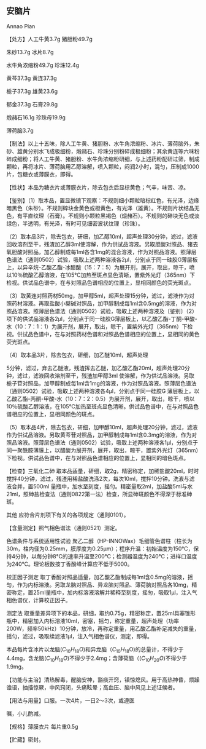 ## 安脑片

Annao Pian

【处方】人工牛黄3.7g 猪胆粉49.7g

朱砂13.7g 冰片8.7g

水牛角浓缩粉49.7g 珍珠12.4g

黄芩37.3g 黄连37.3g

栀子37.3g 雄黄23.6g

郁金37.3g 石膏29.8g

煅赭石16.1g 珍珠母19.9g

薄荷脑3.7g

【制法】以上十五味，除人工牛黄、猪胆粉、水牛角浓缩粉、冰片、薄荷脑外，朱砂、雄黄分别水飞成极细粉，煅赭石、珍珠分别粉碎成极细粉；其余黄连等六味粉碎成细粉；将人工牛黄、猪胆粉、水牛角浓缩粉研细，与上述药粉配研过筛，制成颗粒，再将冰片、薄荷脑用乙醇溶解，喷入颗粒，闷润2小时，混匀，压制成1000片，包糖衣或薄膜衣，即得。

【性状】本品为糖衣片或薄膜衣片，除去包衣后显棕黄色；气辛，味苦、凉。

【鉴别】（1）取本品，置显微镜下观察：不规则细小颗粒暗棕红色，有光泽，边缘暗黑色（朱砂）。不规则碎块金黄色或橙黄色，有光泽（雄黄）。不规则片状结晶无色，有平直纹理（石膏）。不规则小颗粒黑褐色（煅赭石）。不规则的碎块无色或淡绿色，半透明，有光泽，有时可见细密波状纹理（珍珠）。

（2）取本品3片，除去包衣，研细，加乙醇10ml，超声处理30分钟，滤过，滤液回收溶剂至干，残渣加乙醇3ml使溶解，作为供试品溶液。另取胆酸对照品、猪去氧胆酸对照品，加乙醇制成每1ml各含1mg的混合溶液，作为对照品溶液。照薄层色谱法（通则0502）试验，吸取上述两种溶液各2μl，分别点于同一硅胶G薄层板上，以异辛烷-乙酸乙酯-冰醋酸（15：7：5）为展开剂，展开，取出，晾干，喷以10％硫酸乙醇溶液，在105℃加热至斑点显色清晰，置紫外光灯（365nm）下检视。供试品色谱中，在与对照品色谱相应的位置上，显相同颜色的荧光斑点。

（3）取黄连对照药材50mg，加甲醇5ml，超声处理15分钟，滤过，滤液作为对照药材溶液。再取盐酸小檗碱对照品，加甲醇制成每1ml含0.5mg的溶液，作为对照品溶液。照薄层色谱法（通则0502）试验，吸取上述两种溶液及〔鉴别〕（2）项下的供试品溶液各2μl，分别点于同一硅胶G薄层板上，以乙酸乙酯-丁酮-甲酸-水（10：7：1：1）为展开剂，展开，取出，晾干，置紫外光灯（365nm）下检视。供试品色谱中，在与对照药材色谱和对照品色谱相应的位置上，显相同的黄色荧光斑点。

（4）取本品3片，除去包衣，研细，加乙醚10ml，超声处理

5分钟，滤过，弃去乙醚液，残渣挥去乙醚，加乙酸乙酯20ml，超声处理20分钟，滤过，滤液回收溶剂至干，残渣加甲醇3ml 使溶解，作为供试品溶液。另取栀子苷对照品，加甲醇制成每1ml含1mg的溶液，作为对照品溶液。照薄层色谱法（通则0502）试验，吸取上述两种溶液各4μl，分别点于同一硅胶G 薄层板上，以乙酸乙酯-丙酮-甲酸-水（10：7：2：0.5）为展开剂，展开，取出，晾干，喷以10％硫酸乙醇溶液，在105℃加热至斑点显色清晰。供试品色谱中，在与对照品色谱相应的位置上，显相同颜色的斑点。

（5）取本品4片，除去包衣，研细，加甲醇10ml，超声处理20分钟，滤过，滤液作为供试品溶液。另取黄芩苷对照品，加甲醇制成每1ml含0.3mg的溶液，作为对照品溶液。照薄层色谱法（通则0502）试验，吸取上述两种溶液各1μl，分别点于同一聚酰胺薄膜上，以醋酸为展开剂，展开，取出，晾干，置紫外光灯（365nm）下检视。供试品色谱中，在与对照品色谱相应的位置上，显相同的暗色斑点。

【检查】三氧化二砷 取本品适量，研细，取2g，精密称定，加稀盐酸20ml，时时搅拌40分钟，滤过，残渣用稀盐酸洗涤2次，每次10ml，搅拌10分钟。洗液与滤液合并，置500ml 量瓶中，加水至刻度，摇匀。精密量取2ml，加盐酸5ml与水21ml，照砷盐检查法（通则0822第一法）检查，所显砷斑颜色不得深于标准砷斑。

其他 应符合片剂项下有关的各项规定（通则0101）。

【含量测定】照气相色谱法（通则0521）测定。

色谱条件与系统适用性试验 聚乙二醇（HP-INNOWax）毛细管色谱柱（柱长为30m，柱内径为0.25mm，膜厚度为0.25μm）；程序升温：初始温度为150℃，保持4分钟，以每分钟8℃的速率升温至200℃；检测器温度为240℃；进样口温度为240℃。理论板数按丁香酚峰计算应不低于5000。

校正因子测定 取丁香酚对照品适量，加乙酸乙酯制成每1ml含0.5mg的溶液，摇匀，作为内标溶液。另取龙脑对照品、异龙脑对照品、薄荷脑对照品各10mg，精密称定，置25ml量瓶中，加内标溶液溶解并稀释至刻度，摇匀，吸取1μl，注入气相色谱仪，计算校正因子。

测定法 取重量差异项下的本品，研细，取约0.75g，精密称定，置25ml具塞锥形瓶中，精密加入内标溶液10ml，密塞，摇匀，称定重量，超声处理（功率200W，频率50kHz）10分钟，放冷，再称定重量，用乙酸乙酯补足减失的重量，摇匀，滤过，吸取续滤液1μl，注入气相色谱仪，测定，即得。

本品每片含冰片以龙脑$( C _ { 1 0 } H _ { 1 8 } O )$和异龙脑（$C _ { 1 0 } H _ { 1 8 }$O)的总量计，不得少于4.4mg，含龙脑$( C _ { 1 0 } H _ { 1 8 } O )$不得少于2.4mg；含薄荷脑（$( C _ { 1 0 } H _ { 2 0 } O )$不得少于1.9mg。

【功能与主治】清热解毒，醒脑安神，豁痰开窍，镇惊熄风。用于高热神昏，烦躁谵语，抽搐惊厥，中风窍闭，头痛眩晕；高血压、脑中风见上述证候者。

【用法与用量】口服。一次4片，一日2～3次，或遵医

嘱，小儿酌减。

【规格】薄膜衣片 每片重0.5g

【贮藏】密封。